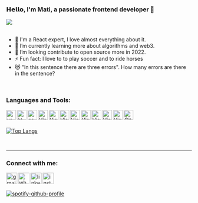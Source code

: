 

### 𝗛𝗲𝗹𝗹𝗼, I'm Mati, a passionate frontend developer 👋

  <a href="https://github.com/DenverCoder1/readme-typing-svg"><img src="https://readme-typing-svg.herokuapp.com/?lines=I'm%20a%20digital%20nomad;5%2B%20years%20of%20coding%20experience;Always%20learning%20new%20things&font=Fira%20Code&center=true&width=440&height=45&color=f75c7e&vCenter=true&size=22"></a>
<br/>
<br/>



- 🔭 I'm a React expert, I love almost everything about it.
- 🌱 I’m currently learning more about algorithms and web3.
- 🥅 I’m looking contribute to open source more in 2022.
- ⚡ Fun fact: I love to to play soccer and to ride horses
- 😻 "In this sentence there are three errors". How many errors are there in the sentence?

<br/>

### Languages and Tools:

<img align="left" alt="vs-code" width="26px" src="https://cdn.jsdelivr.net/gh/devicons/devicon/icons/vscode/vscode-original.svg" />
<img align="left" alt="html5" width="26px" src="https://cdn.jsdelivr.net/gh/devicons/devicon/icons/html5/html5-original.svg" />
<img align="left" alt="css3" width="26px" src="https://cdn.jsdelivr.net/gh/devicons/devicon/icons/css3/css3-original.svg" />
<img align="left" alt="Visual Studio Code" width="26px" src="https://cdn.jsdelivr.net/gh/devicons/devicon/icons/javascript/javascript-original.svg" />
<img align="left" alt="Visual Studio Code" width="26px" src="https://cdn.jsdelivr.net/gh/devicons/devicon/icons/react/react-original.svg" />
<img align="left" alt="Visual Studio Code" width="26px" src="https://cdn.jsdelivr.net/gh/devicons/devicon/icons/nodejs/nodejs-original.svg" />
<img align="left" alt="Visual Studio Code" width="26px" src="https://cdn.jsdelivr.net/gh/devicons/devicon/icons/mongodb/mongodb-original.svg" />
<img align="left" alt="Visual Studio Code" width="26px" src="https://cdn.jsdelivr.net/gh/devicons/devicon/icons/mysql/mysql-original.svg" />
<img align="left" alt="Visual Studio Code" width="26px" src="https://cdn.jsdelivr.net/gh/devicons/devicon/icons/wordpress/wordpress-original.svg" />
<img align="left" alt="Visual Studio Code" width="26px" src="https://cdn.jsdelivr.net/gh/devicons/devicon/icons/git/git-original.svg" />
<img align="left" alt="Visual Studio Code" width="26px" src="https://cdn.jsdelivr.net/gh/devicons/devicon/icons/php/php-original.svg" />
<img align="left" alt="GitHub" width="26px" src="https://user-images.githubusercontent.com/3369400/139448065-39a229ba-4b06-434b-bc67-616e2ed80c8f.png" />

<br />
<br />

[![Top Langs](https://github-readme-stats.vercel.app/api/top-langs/?username=matar360&layout=compact)](https://github.com/anuraghazra/github-readme-stats)

<br/>



---



### Connect with me:

<a href="mailto:mati.stiglitz@gmail.com" rel="some text"><img align="left" alt="gmail" height="30px" src="https://img.shields.io/badge/Gmail-D14836?style=for-the-badge&logo=gmail&logoColor=white" /></a>
<a href="https://api.whatsapp.com/send?phone=972505999838" rel="some text"><img align="left" alt="whatsapp" height ="30px" src="https://img.shields.io/badge/WhatsApp-25D366?style=for-the-badge&logo=whatsapp&logoColor=white" /></a>
<a href="https://www.linkedin.com/in/matar-stiglitz" rel="some text"><img align="left" alt="linkedin" height="30px" src="https://img.shields.io/badge/LinkedIn-0077B5?style=for-the-badge&logo=linkedin&logoColor=white"  /></a>
<a href="https://www.instagram.com/matar360/" rel="some text"><img align="left" alt="instagram" height="30px" src="https://img.shields.io/badge/Instagram-E4405F?style=for-the-badge&logo=instagram&logoColor=white" /></a>

<br />
<br />

[![spotify-github-profile](https://spotify-github-profile.vercel.app/api/view?uid=qc5hyfj7m48g1skwnoy4nbp9j&cover_image=false&theme=default&bar_color=53b14f&bar_color_cover=false)](https://spotify-github-profile.vercel.app/api/view?uid=qc5hyfj7m48g1skwnoy4nbp9j&redirect=true)

